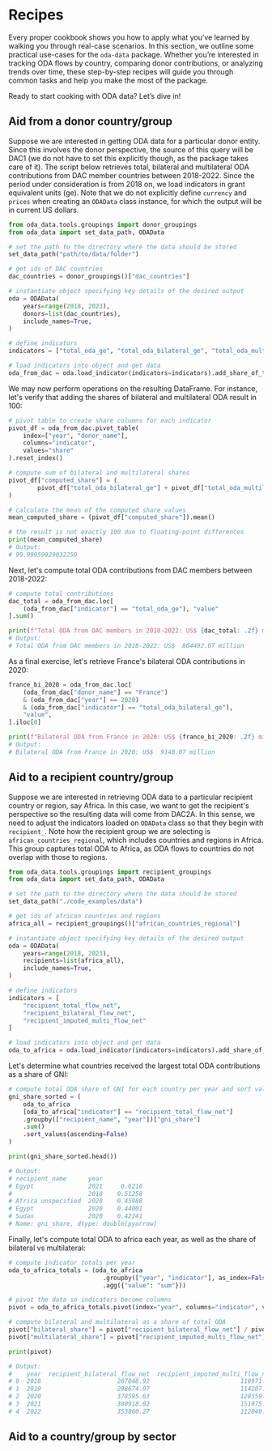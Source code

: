 # Recipes

Every proper cookbook shows you how to apply what you’ve learned by walking you through real-case scenarios. In this section, we outline some practical use-cases for the `oda-data` package. Whether you’re interested in tracking ODA flows by country, comparing donor contributions, or analyzing trends over time, these step-by-step recipes will guide you through common tasks and help you make the most of the package.

Ready to start cooking with ODA data? Let’s dive in!

## Aid from a donor country/group

Suppose we are interested in getting ODA data for a particular donor entity. Since this involves the donor perspective, the source of this query will be DAC1 (we do not have to set this explicitly though, as the package takes care of it). The script below retrieves total, bilateral and multilateral ODA contributions from DAC member countries between 2018-2022. Since the period under consideration is from 2018 on, we load indicators in grant equivalent units (ge). Note that we do not explicitly define `currency` and `prices` when creating an `ODAData` class instance, for which the output will be in current US dollars.

```python
from oda_data.tools.groupings import donor_groupings
from oda_data import set_data_path, ODAData

# set the path to the directory where the data should be stored
set_data_path("path/to/data/folder")

# get ids of DAC countries
dac_countries = donor_groupings()["dac_countries"]

# instantiate object specifying key details of the desired output
oda = ODAData(
    years=range(2018, 2023),
    donors=list(dac_countries),
    include_names=True,
)

# define indicators
indicators = ["total_oda_ge", "total_oda_bilateral_ge", "total_oda_multilateral_ge"]

# load indicators into object and get data
oda_from_dac = oda.load_indicator(indicators=indicators).add_share_of_total().get_data()
```

We may now perform operations on the resulting DataFrame. For instance, let's verify that adding the shares of bilateral and multilateral ODA result in 100:

```python
# pivot table to create share columns for each indicator
pivot_df = oda_from_dac.pivot_table(
    index=["year", "donor_name"],
    columns="indicator",
    values="share"
).reset_index()

# compute sum of bilateral and multilateral shares
pivot_df["computed_share"] = (
        pivot_df["total_oda_bilateral_ge"] + pivot_df["total_oda_multilateral_ge"]
)

# calculate the mean of the computed share values
mean_computed_share = (pivot_df["computed_share"]).mean()

# the result is not exactly 100 due to floating-point differences
print(mean_computed_share)
# Output: 
# 99.99959929032259
```

Next, let's compute total ODA contributions from DAC members between 2018-2022:

```python
# compute total contributions
dac_total = oda_from_dac.loc[
    (oda_from_dac["indicator"] == "total_oda_ge"), "value"
].sum()

print(f"Total ODA from DAC members in 2018-2022: US$ {dac_total: .2f} million")
# Output:
# Total ODA from DAC members in 2018-2022: US$  864492.67 million
```

As a final exercise, let's retrieve France's bilateral ODA contributions in 2020:

```python
france_bi_2020 = oda_from_dac.loc[
    (oda_from_dac["donor_name"] == "France")
    & (oda_from_dac["year"] == 2020)
    & (oda_from_dac["indicator"] == "total_oda_bilateral_ge"),
    "value",
].iloc[0]

print(f"Bilateral ODA from France in 2020: US$ {france_bi_2020: .2f} million")
# Output:
# Bilateral ODA from France in 2020: US$  9146.07 million
```

## Aid to a recipient country/group

Suppose we are interested in retrieving ODA data to a particular recipient country or region, say Africa. In this case, we want to get the recipient's perspective so the resulting data will come from DAC2A. In this sense, we need to adjust the indicators loaded on `ODAData` class so that they begin with `recipient_`. Note how the recipient group we are selecting is `african_countries_regional`, which includes countries and regions in Africa. This group captures total ODA to Africa, as ODA flows to countries do not overlap with those to regions.

```python
from oda_data.tools.groupings import recipient_groupings
from oda_data import set_data_path, ODAData

# set the path to the directory where the data should be stored
set_data_path("./code_examples/data")

# get ids of african countries and regions
africa_all = recipient_groupings()["african_countries_regional"]

# instantiate object specifying key details of the desired output
oda = ODAData(
    years=range(2018, 2023),
    recipients=list(africa_all),
    include_names=True,
)

# define indicators
indicators = [
    "recipient_total_flow_net", 
    "recipient_bilateral_flow_net", 
    "recipient_imputed_multi_flow_net"
]

# load indicators into object and get data
oda_to_africa = oda.load_indicator(indicators=indicators).add_share_of_gni().get_data()
```

Let's determine what countries received the largest total ODA contributions as a share of GNI:

```python
# compute total ODA share of GNI for each country per year and sort values
gni_share_sorted = (
    oda_to_africa
    [oda_to_africa["indicator"] == "recipient_total_flow_net"]
    .groupby(["recipient_name", "year"])["gni_share"]
    .sum()
    .sort_values(ascending=False)
)

print(gni_share_sorted.head())

# Output:
# recipient_name      year
# Egypt               2021     0.6216
#                     2018    0.51258
# Africa unspecified  2020    0.45988
# Egypt               2020    0.44001
# Sudan               2020    0.42241
# Name: gni_share, dtype: double[pyarrow]
```

Finally, let's compute total ODA to africa each year, as well as the share of bilateral vs multilateral:

```python
# compute indicator totals per year
oda_to_africa_totals = (oda_to_africa
                          .groupby(["year", "indicator"], as_index=False)
                          .agg({"value": "sum"}))

# pivot the data so indicators become columns
pivot = oda_to_africa_totals.pivot(index="year", columns="indicator", values="value").reset_index()

# compute bilateral and multilateral as a share of total ODA
pivot["bilateral_share"] = pivot["recipient_bilateral_flow_net"] / pivot["recipient_total_flow_net"]
pivot["multilateral_share"] = pivot["recipient_imputed_multi_flow_net"] / pivot["recipient_total_flow_net"]

print(pivot)

# Output:
#    year  recipient_bilateral_flow_net  recipient_imputed_multi_flow_net  recipient_total_flow_net     bilateral_share   multilateral_share
# 0  2018                     287848.92                         118971.84                 406820.76  0.7075571069676975   0.2924428930323025
# 1  2019                     298674.07                         114207.86                 412881.93  0.7233885726120298  0.27661142738797023
# 2  2020                     378595.63                         128559.03                 507154.66  0.7465092206783628   0.2534907793216373
# 3  2021                     380918.62                         151975.28                  532893.9  0.7148113723951428  0.28518862760485714
# 4  2022                     353860.27                         112040.62                 465900.89  0.7595183387608467  0.24048166123915324
```

## Aid to a country/group by sector